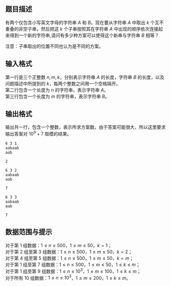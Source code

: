 ## 题目描述

有两个仅包含小写英文字母的字符串 $A$ 和 $B$。现在要从字符串 $A$ 中取出 $k$ 个互不重叠的非空子串，然后把这 $k$ 个子串按照其在字符串 $A$ 中出现的顺序依次连接起来得到一个新的字符串,请问有多少种方案可以使得这个新串与字符串 $B$ 相等？

注意：子串取出的位置不同也认为是不同的方案。

## 输入格式

第一行是三个正整数 $n,m,k$，分别表示字符串 $A$ 的长度，字符串 $B$ 的长度，以及问题描述中所提到的 $k$，每两个整数之间用一个空格隔开。  
第二行包含一个长度为 $n$ 的字符串，表示字符串 $A$。  
第三行包含一个长度为 $m$ 的字符串，表示字符串 $B$。

## 输出格式

输出共一行，包含一个整数，表示所求方案数。由于答案可能很大，所以这里要求输出答案对 $10^9+7$ 取模的结果。

```input1
6 3 1
aabaab
aab
```
```output1
2
```

```input2
6 3 2
aabaab
aab
```
```output2
7
```

```input3
6 3 3
aabaab
aab
```
```output3
7
```

## 数据范围与提示

对于第 $1$ 组数据：$1 \leq n \leq 500$，$1 \leq m \leq 50$，$k = 1$；  
对于第 $2$ 组至第 $3$ 组数据：$1 \leq n \leq 500$，$1 \leq m \leq 50$，$k = 2$；  
对于第 $4$ 组至第 $5$ 组数据：$1 \leq n \leq 500$，$1 \leq m \leq 50$，$k = m$；  
对于第 $1$ 组至第 $7$ 组数据：$1 \leq n \leq 500$，$1 \leq m \leq 50$，$1 \leq k\leq m$；  
对于第 $1$ 组至第 $9$ 组数据：$1 \leq n \leq 10^3$，$1 \leq m \leq 100$，$1 \leq k\leq m$；  
对于所有 $10$ 组数据：$1 \leq n \leq 10^3$，$1 \leq m \leq 200$，$1 \leq k\leq m$。
